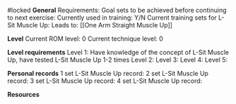 #locked
**General**
Requirements:
Goal sets to be achieved before continuing to next exercise:
Currently used in training: Y/N
Current training sets for L-Sit Muscle Up:
Leads to: [[One Arm Straight Muscle Up]]

**Level**
Current ROM level: 0
Current technique level: 0

**Level requirements**
Level 1: Have knowledge of the concept of L-Sit Muscle Up, have tested L-Sit Muscle Up 1-2 times
Level 2:
Level 3:
Level 4:
Level 5:

**Personal records**
1 set L-Sit Muscle Up record:
2 set L-Sit Muscle Up record:
3 set L-Sit Muscle Up record:
4 set L-Sit Muscle Up record:

**Resources**


